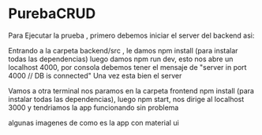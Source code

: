 # PurebaCRUD


Para Ejecutar la prueba , primero debemos iniciar el server del backend asi:

Entrando a la carpeta backend/src , le damos npm install (para instalar todas las dependencias) luego damos npm run dev, esto nos abre un 
localhost 4000, por consola debemos tener el mensaje de "server in port 4000 // DB is connected"
Una vez esta bien el server

Vamos a otra terminal nos paramos en la carpeta frontend npm install (para instalar todas las dependencias), luego npm start, nos dirige al localhost 3000 y tendriamos la  app funcionando sin problema 

algunas imagenes de como es la app con material ui






